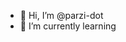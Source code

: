 - 👋 Hi, I’m @parzi-dot
- 🌱 I’m currently learning 



<!---
parzi-dot/parzi-dot is a ✨ special ✨ repository because its `README.md` (this file) appears on your GitHub profile.
You can click the Preview link to take a look at your changes.
--->
